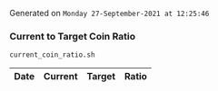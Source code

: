 Generated on `Monday 27-September-2021 at 12:25:46`

### Current to Target Coin Ratio
`current_coin_ratio.sh`

Date|Current|Target|Ratio
---|---|---|---
